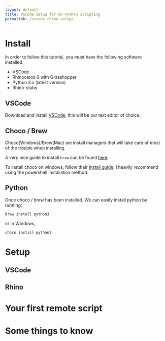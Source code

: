 ```yaml
---
layout: default
title: VSCode Setup for GH Python scripting
permalink: /vscode-rhino-setup/
---
```


# Install

In order to follow this tutorial, you must have the following software installed.

- VSCode
- Rhinoceros 6 with Grasshopper
- Python 3.x (latest version)
- Rhino-stubs

## VSCode

Download and install [VSCode](https://code.visualstudio.com), this will be our text editor of choice.

## Choco / Brew

Choco(Windows)/Brew(Mac) are install managers that will take care of most of the trouble when installing.

A very nice guide to install `brew` can be found [here](http://osxdaily.com/2018/03/07/how-install-homebrew-mac-os/).

To install choco on windows, follow their [install guide](https://chocolatey.org/docs/installation#install-with-powershellexe). I heavily recommend using the powershell installation method.

## Python

Once choco / brew has been installed. We can easily install python by running:

```shell
brew install python3
```

or in Windows,

```shell
choco install python3
```

# Setup

## VSCode

## Rhino

# Your first remote script

# Some things to know

